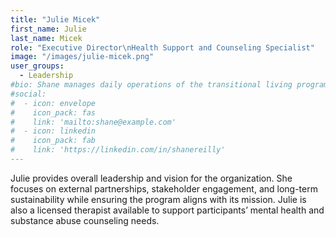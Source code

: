 ```yaml
---
title: "Julie Micek"
first_name: Julie
last_name: Micek
role: "Executive Director\nHealth Support and Counseling Specialist"
image: "/images/julie-micek.png"
user_groups:
  - Leadership
#bio: Shane manages daily operations of the transitional living program, overseeing staff and ensuring quality service delivery and regulatory compliance. He also leads fundraising efforts, cultivates community partnerships, and supports program sustainability.
#social:
#  - icon: envelope
#    icon_pack: fas
#    link: 'mailto:shane@example.com'
#  - icon: linkedin
#    icon_pack: fab
#    link: 'https://linkedin.com/in/shanereilly'
---
```


Julie provides overall leadership and vision for the organization. She focuses on external partnerships, stakeholder engagement, and long-term sustainability while ensuring the program aligns with its mission. Julie is also a licensed therapist available to support participants’ mental health and substance abuse counseling needs.
